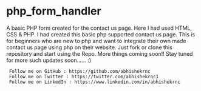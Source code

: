 # php_form_handler
A basic PHP form created for the contact us page. Here I had used HTML, CSS &amp; PHP.
I had created this basic php supported contact us page. This is for beginners who are new to php and want to integrate their own made contact us page using php on their website.
Just fork or clone this repository and start using the Repo.
More things coming soon!!
Stay tuned for more such updates soon...... :)

     Follow me on GitHub : https://github.com/abhishekrnc
     Follow me on Twitter : https://twitter.com/abhishekrnc1
     Follow me on LinkedIn : https://www.linkedin.com/in/abhishekrnc
